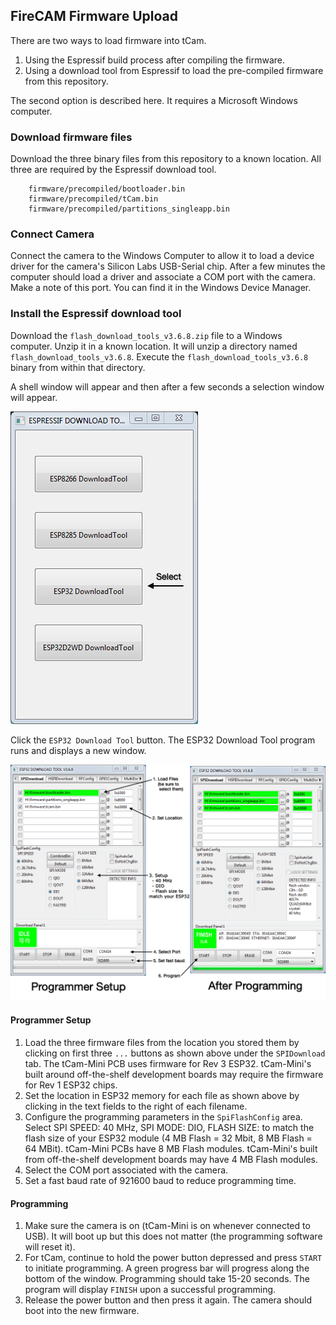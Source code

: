 ## FireCAM Firmware Upload
There are two ways to load firmware into tCam.

1. Using the Espressif build process after compiling the firmware.
2. Using a download tool from Espressif to load the pre-compiled firmware from this repository.

The second option is described here.  It requires a Microsoft Windows computer.

### Download firmware files
Download the three binary files from this repository to a known location.  All three are required by the Espressif download tool.

```
	firmware/precompiled/bootloader.bin
	firmware/precompiled/tCam.bin
	firmware/precompiled/partitions_singleapp.bin
```

### Connect Camera
Connect the camera to the Windows Computer to allow it to load a device driver for the camera's Silicon Labs USB-Serial chip.  After a few minutes the computer should load a driver and associate a COM port with the camera.  Make a note of this port.  You can find it in the Windows Device Manager.

### Install the Espressif download tool
Download the `flash_download_tools_v3.6.8.zip` file to a Windows computer.  Unzip it in a known location.  It will unzip a directory named `flash_download_tools_v3.6.8`.  Execute the ```flash_download_tools_v3.6.8``` binary from within that directory.

A shell window will appear and then after a few seconds a selection window will appear.

![Espressif Tool Selection](pictures/tool_selection.png)

Click the `ESP32 Download Tool` button.  The ESP32 Download Tool program runs and displays a new window.

![Espressif ESP32 Download Tool](pictures/program_setup.png)

#### Programmer Setup

1. Load the three firmware files from the location you stored them by clicking on first three `...` buttons as shown above under the `SPIDownload` tab.  The tCam-Mini PCB uses firmware for Rev 3 ESP32.  tCam-Mini's built around off-the-shelf development boards may require the firmware for Rev 1 ESP32 chips.
2. Set the location in ESP32 memory for each file as shown above by clicking in the text fields to the right of each filename.
3. Configure the programming parameters in the `SpiFlashConfig` area.  Select SPI SPEED: 40 MHz, SPI MODE: DIO, FLASH SIZE: to match the flash size of your ESP32 module (4 MB Flash = 32 Mbit, 8 MB Flash = 64 MBit).  tCam-Mini PCBs have 8 MB Flash modules.  tCam-Mini's built from off-the-shelf development boards may have 4 MB Flash modules.
4. Select the COM port associated with the camera.
5. Set a fast baud rate of 921600 baud to reduce programming time.

#### Programming

1. Make sure the camera is on (tCam-Mini is on whenever connected to USB).  It will boot up but this does not matter (the programming software will reset it).
2. For tCam, continue to hold the power button depressed and press `START` to initiate programming.  A green progress bar will progress along the bottom of the window.  Programming should take 15-20 seconds.  The program will display `FINISH` upon a successful programming.
3. Release the power button and then press it again.  The camera should boot into the new firmware.

